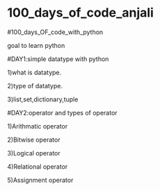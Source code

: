 # 100_days_of_code_anjali


#100_days_OF_code_with_python

goal to learn python 


#DAY1:simple datatype with python

  1)what is datatype.
  
  2)type of datatype.
  
  3)list,set,dictionary,tuple
 
#DAY2:operator and types of operator

1)Arithmatic operator

2)Bitwise operator

3)Logical operator

4)Relational operator

5)Assignment operator
